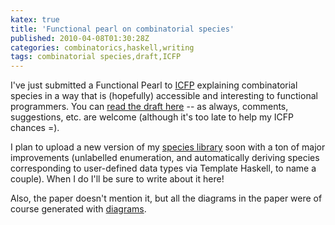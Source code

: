 ```yaml
---
katex: true
title: 'Functional pearl on combinatorial species'
published: 2010-04-08T01:30:28Z
categories: combinatorics,haskell,writing
tags: combinatorial species,draft,ICFP
---
```


I've just submitted a Functional Pearl to <a href="http://www.icfpconference.org/icfp2010/">ICFP</a> explaining combinatorial species in a way that is (hopefully) accessible and interesting to functional programmers.  You can <a href="http://www.cis.upenn.edu/~byorgey/papers/species-pearl.pdf">read the draft here</a> -- as always, comments, suggestions, etc. are welcome (although it's too late to help my ICFP chances =).

I plan to upload a new version of my <a href="http://hackage.haskell.org/package/species">species library</a> soon with a ton of major improvements (unlabelled enumeration, and automatically deriving species corresponding to user-defined data types via Template Haskell, to name a couple).  When I do I'll be sure to write about it here!

Also, the paper doesn't mention it, but all the diagrams in the paper were of course generated with <a href="http://hackage.haskell.org/package/diagrams">diagrams</a>.

